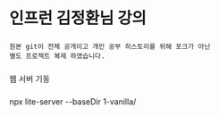# 인프런 김정환님 강의 
### 
    원본 git이 전체 공개이고 개인 공부 히스토리를 위해 포크가 아닌
    별도 프로젝트 복제 하였습니다.
###

웹 서버 기동
###
npx lite-server --baseDir 1-vanilla/
###